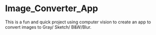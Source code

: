 # Image_Converter_App
This is a fun and quick project using computer vision  to create an app to convert images to Gray/ Sketch/ B&amp;W/Blur.
